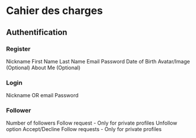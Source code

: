 # Cahier des charges

## Authentification

### Register

Nickname
First Name
Last Name
Email
Password
Date of Birth
Avatar/Image (Optional)
About Me (Optional)

### Login

Nickname OR email
Password

### Follower

Number of followers
Follow request - Only for private profiles
Unfollow option
Accept/Decline Follow requests - Only for private profiles